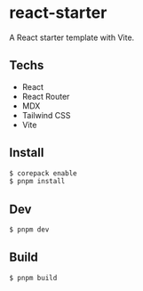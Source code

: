 # react-starter

A React starter template with Vite.

## Techs

- React
- React Router
- MDX
- Tailwind CSS
- Vite

## Install

```bash
$ corepack enable
$ pnpm install
```

## Dev

```bash
$ pnpm dev
```

## Build

```bash
$ pnpm build
```
